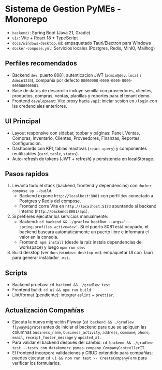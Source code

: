 # Sistema de Gestion PyMEs - Monorepo

- `backend/`: Spring Boot (Java 21, Gradle)
- `ui/`: Vite + React 18 + TypeScript
- `docs/windows-desktop.md`: empaquetado Tauri/Electron para Windows
- `docker-compose.yml`: Servicios locales (Postgres, Redis, MinIO, Mailhog)

## Perfiles recomendados
- Backend `dev`: puerto 8081, autenticacion JWT (`admin@dev.local` / `Admin1234`), compañia por defecto `00000000-0000-0000-0000-000000000001`.
- Base de datos de desarrollo incluye semilla con proveedores, clientes, productos, compras, ventas, planillas y reportes para el tenant demo.
- Frontend `development`: Vite proxy hacia `/api`; iniciar sesion en `/login` con las credenciales anteriores.

## UI Principal
- Layout responsive con sidebar, topbar y páginas: Panel, Ventas, Compras, Inventario, Clientes, Proveedores, Finanzas, Reportes, Configuración.
- Dashboards con KPI, tablas reactivas (`react-query`) y componentes reutilizables (`card`, `table`, `status`).
- Auto-refresh de tokens (JWT + refresh) y persistencia en localStorage.

## Pasos rapidos

1. Levanta todo el stack (backend, frontend y dependencias) con `docker compose up --build`.
   - Backend expone `http://localhost:8081` con perfil `dev` conectado a Postgres y Redis del compose.
   - Frontend corre Vite en `http://localhost:5173` apuntando al backend interno (`http://backend:8081/api`).
2. Si prefieres ejecutar los servicios manualmente:
   - Backend: `cd backend && ./gradlew bootRun --args='--spring.profiles.active=dev'`. Si el puerto 8081 está ocupado, el backend
     buscará automáticamente un puerto libre e informará el valor en la consola.
   - Frontend: `npm install` (desde la raíz instala dependencias del workspace) y luego `npm run dev`.
4. Build desktop (ver `docs/windows-desktop.md`): empaquetar UI con Tauri para generar instalador `.msi`.

## Scripts
- Backend pruebas: `cd backend && ./gradlew test`
- Frontend build: `cd ui && npm run build`
- Lint/format (pendiente): integrar `eslint` + `prettier`.

## Actualización Compañías

- Ejecuta la nueva migración Flyway (`cd backend && ./gradlew flywayMigrate`) antes de iniciar el backend para que se apliquen las columnas `business_name`, `business_activity`, `address`, `commune`, `phone`, `email`, `receipt_footer_message` y `updated_at`.
- Para validar el backend después del cambio: `cd backend && ./gradlew test --tests com.datakomerz.pymes.company.CompanyControllerIT`.
- El frontend incorpora validaciones y CRUD extendido para compañías; puedes ejecutar `cd ui && npm run test -- CreateCompanyForm` para verificar los formularios.
